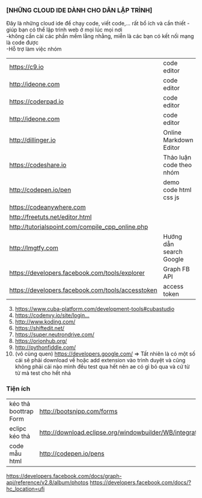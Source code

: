 
### [NHỮNG CLOUD IDE DÀNH CHO DÂN LẬP TRÌNH]
Đây là những cloud ide để chạy code, viết code,... rất bổ ích và cần thiết
-giúp bạn có thể lập trình web ở mọi lúc mọi nơi <br>
-không cần cài các phần mềm lằng nhằng, miễn là các bạn có kết nối mạng là code được <br>
-Hỗ trợ làm việc nhóm <br>

|   |  |
|---|---|
https://c9.io                                   	| code editor
http://ideone.com									                | code editor
https://coderpad.io									              | code editor
http://ideone.com									                | code editor
http://dillinger.io                             	| Online Markdown Editor
https://codeshare.io                            	| Thảo luận code theo nhóm
http://codepen.io/pen                           	| demo code html css js
https://codeanywhere.com                        	|
http://freetuts.net/editor.html                		|
http://tutorialspoint.com/compile_cpp_online.php  |
http://lmgtfy.com                               	| Hướng dẫn search Google
https://developers.facebook.com/tools/explorer  	| Graph FB API
https://developers.facebook.com/tools/accesstoken 	| access token

3. https://www.cuba-platform.com/development-tools#cubastudio
4. https://codenvy.io/site/login…
5. http://www.koding.com/
6. https://shiftedit.net/
7. https://super.neutrondrive.com/
8. https://orionhub.org/
9. http://pythonfiddle.com/
10. (vô cùng quen) https://developers.google.com/
=> Tất nhiên là có một số cái sẽ phải download về hoặc add extension vào trình duyệt và cũng không phải cái nào mình đều test qua hết nên ae có gì bỏ qua và cứ từ từ mà test cho hết nhá

### Tiện ích
|   |   |
|---|---|
kéo thả boottrap Form	| http://bootsnipp.com/forms |
eclipc kéo thả 			| http://download.eclipse.org/windowbuilder/WB/integration/4.6/
code mẫu html           | http://codepen.io/pens

https://developers.facebook.com/docs/graph-api/reference/v2.8/album/photos
https://developers.facebook.com/docs/?hc_location=ufi

